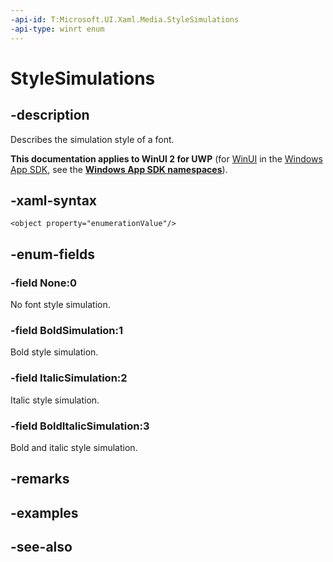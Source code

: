 ```yaml
---
-api-id: T:Microsoft.UI.Xaml.Media.StyleSimulations
-api-type: winrt enum
---
```


<!-- Enumeration syntax
public enum Windows.UI.Xaml.Media.StyleSimulations : int
-->

# StyleSimulations

## -description
Describes the simulation style of a font.

**This documentation applies to WinUI 2 for UWP** (for [WinUI](/windows/apps/winui/winui3/) in the [Windows App SDK](/windows/apps/windows-app-sdk/), see the **[Windows App SDK namespaces](/windows/windows-app-sdk/api/winrt/)**).

## -xaml-syntax
```xaml
<object property="enumerationValue"/>
```


## -enum-fields
### -field None:0
No font style simulation.

### -field BoldSimulation:1
Bold style simulation.

### -field ItalicSimulation:2
Italic style simulation.

### -field BoldItalicSimulation:3
Bold and italic style simulation.


## -remarks

## -examples

## -see-also
